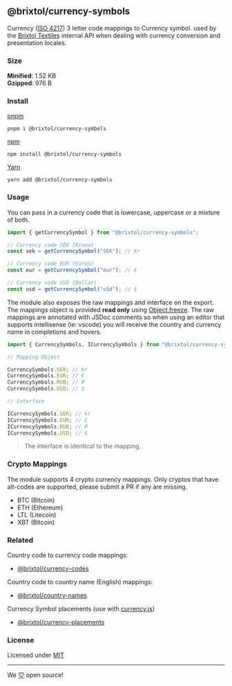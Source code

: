 ## @brixtol/currency-symbols

Currency ([ISO 4217](https://en.wikipedia.org/wiki/ISO_4217#Active_codes)) 3 letter code mappings to Currency symbol. used by the [Brixtol Textiles](https://www.brixtoltextiles.com) internal API when dealing with currency conversion and presentation locales.

### Size

**Minified**: 1.52 KB <br>
**Gzipped**: 976 B

### Install

[pnpm](https://pnpm.js.org/en/cli/install)

```cli
pnpm i @brixtol/currency-symbols
```

[npm](https://www.npmjs.com/)

```cli
npm install @brixtol/currency-symbols
```

[Yarn](https://yarnpkg.com/)

```cli
yarn add @brixtol/currency-symbols
```

### Usage

You can pass in a currency code that is lowercase, uppercase or a mixture of both.

```javascript
import { getCurrencySymbol } from "@brixtol/currency-symbols";

// Currency code SEK (Krona)
const sek = getCurrencySymbol("SEK"); // Kr

// Currency code EUR (Euros)
const eur = getCurrencySymbol("eur"); // €

// Currency code USD (Dollar)
const usd = getCurrencySymbol("uSd"); // $
```

The module also exposes the raw mappings and interface on the export. The mappings object is provided **read only** using [Object.freeze](https://developer.mozilla.org/en-US/docs/Web/JavaScript/Reference/Global_Objects/Object/freeze). The raw mappings are annotated with JSDoc comments so when using an editor that supports intellisense (ie: vscode) you will receive the country and currency name in completions and hovers.

```javascript
import { CurrencySymbols, ICurrencySymbols } from "@brixtol/currency-symbols";

// Mapping Object

CurrencySymbols.SEK; // kr
CurrencySymbols.EUR; // €
CurrencySymbols.RUB; // ₽
CurrencySymbols.USD; // $

// Interface

ICurrencySymbols.SEK; // kr
ICurrencySymbols.EUR; // €
ICurrencySymbols.RUB; // ₽
ICurrencySymbols.USD; // $
```

> The interface is identical to the mapping.

### Crypto Mappings

The module supports 4 crypto currency mappings. Only cryptos that have alt-codes are supported, please submit a PR if any are missing.

- BTC (Bitcoin)
- ETH (Ethereum)
- LTL (Litecoin)
- XBT (Bitcoin)

### Related

Country code to currency code mappings:

- [@brixtol/currency-codes](https://github.com/brixtol/currency-codes)

Country code to country name (English) mappings:

- [@brixtol/country-names](https://github.com/brixtol/country-names)

Currency Symbol placements (use with [currency.js](https://github.com/scurker/))

- [@brixtol/currency-placements](https://github.com/brixtol/currency-placements)

### License

Licensed under [MIT](#LICENCE)

---

We [♡](https://www.brixtoltextiles.com/discount/4D3V3L0P3RS]) open source!
